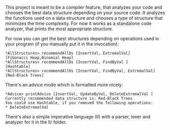 This project is meant to be a compiler feature, that analyzes your code and chooses the best data structure depending on your source code. It analyzes the functions used on a data structure and chooses a type of structure that minimizes the time complexity. For now it works as a standalone code analyzer, that prints the most appropriate structure.

For now you can get the best structures depending on operations used in your program (if you manually put it in the invocation):

	*AllStructures> recommendAllDs [InsertVal, ExtremalVal]
	[Fibonacci Heap,Binomial Heap]
	*AllStructures> recommendAllDs [InsertVal, FindByVal ]
	[Hashtable]
	*AllStructures> recommendAllDs [InsertVal, FindByVal, ExtremalVal]  
	[Red-Black Trees]

There's an advice mode which is formatted more nicely:

	*Advice> printAdvice [InsertVal, UpdateByVal, DeleteExtremalVal ]
	Currently recommended data structure is: Red-Black Trees
	You could use Hashtable, if you removed the following operations:
	* DeleteExtremalVal

There's also a simple imperative language (Il) with a parser, lexer and analyzer for it in the Il/ folder.
